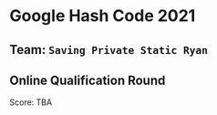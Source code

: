 # Google Hash Code 2021

## Team: `Saving Private Static Ryan`

## Online Qualification Round
Score: TBA
